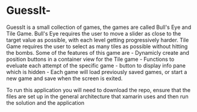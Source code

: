 # GuessIt-
GuessIt is a small collection of games, the games are called Bull's Eye and Tile Game.
Bull's Eye requires the user to move a slider as close to the target value as possible, with each level getting progressively harder.
Tile Game requires the user to select as many tiles as possible without hitting the bombs.
Some of the features of this game are
    - Dynamicly create and position buttons in a container view for the Tile game
    - Functions to eveluate each attempt of the specific game
    - button to display info pane which is hidden
    - Each game will load previously saved games, or start a new game and save when the screen is exited.
    
To run this application you will need to download the repo, ensure that the files are set up in the general architecture that xamarin uses and then run the solution and the application
